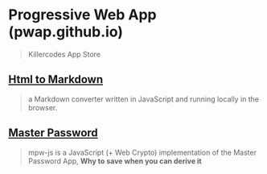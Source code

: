 # Progressive Web App (pwap.github.io)
> Killercodes App Store

## [**Html to Markdown**](https://pwap.github.io/markdown/) 
> a Markdown converter written in JavaScript and running locally in the browser.

## [**Master Password**](http://pwap.github.io/mpw/)
> mpw-js is a JavaScript (+ Web Crypto) implementation of the Master Password App, __Why to save when you can derive it__

